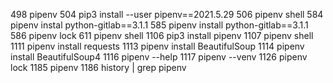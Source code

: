   498  pipenv
  504  pip3 install --user pipenv==2021.5.29
  506  pipenv shell
  584  pipenv instal python-gitlab==3.1.1
  585  pipenv install python-gitlab==3.1.1
  586  pipenv lock
  611  pipenv shell
 1106  pip3 install pipenv
 1107  pipenv shell
 1111  pipenv install requests
 1113  pipenv install BeautifulSoup
 1114  pipenv install BeautifulSoup4
 1116  pipenv --help
 1117  pipenv --venv
 1126  pipenv lock
 1185  pipenv
 1186  history | grep pipenv
